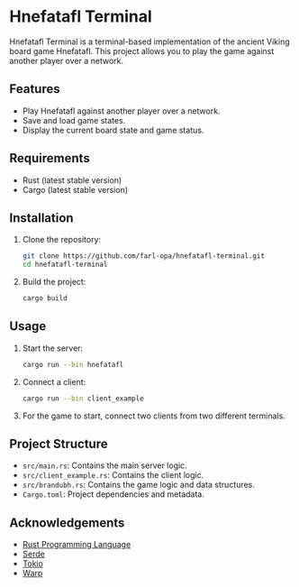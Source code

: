 # Hnefatafl Terminal

Hnefatafl Terminal is a terminal-based implementation of the ancient Viking board game Hnefatafl. This project allows you to play the game against another player over a network.

## Features

- Play Hnefatafl against another player over a network.
- Save and load game states.
- Display the current board state and game status.

## Requirements

- Rust (latest stable version)
- Cargo (latest stable version)

## Installation

1. Clone the repository:
    ```sh
    git clone https://github.com/farl-opa/hnefatafl-terminal.git
    cd hnefatafl-terminal
    ```

2. Build the project:
    ```sh
    cargo build
    ```

## Usage

1. Start the server:
    ```sh
    cargo run --bin hnefatafl
    ```

2. Connect a client:
    ```sh
    cargo run --bin client_example
    ```
3. For the game to start, connect two clients from two different terminals.

## Project Structure

- `src/main.rs`: Contains the main server logic.
- `src/client_example.rs`: Contains the client logic.
- `src/brandubh.rs`: Contains the game logic and data structures.
- `Cargo.toml`: Project dependencies and metadata.


## Acknowledgements

- [Rust Programming Language](https://www.rust-lang.org/)
- [Serde](https://serde.rs/)
- [Tokio](https://tokio.rs/)
- [Warp](https://github.com/seanmonstar/warp)

